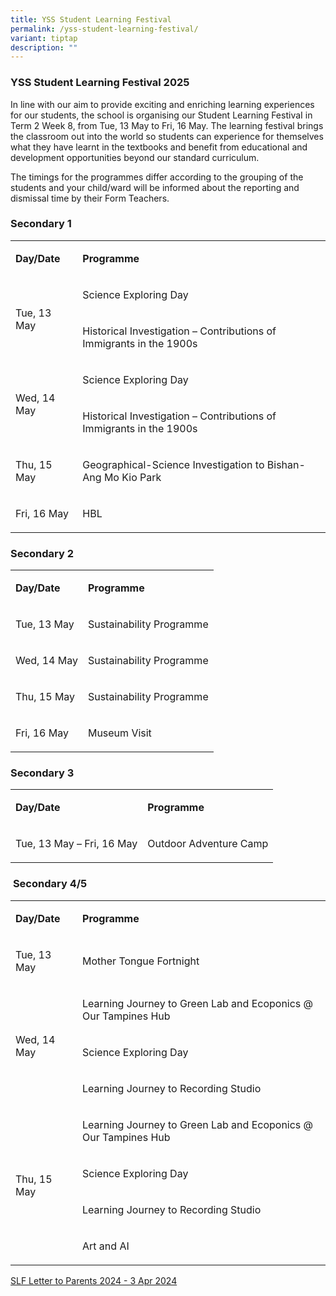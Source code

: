 ```yaml
---
title: YSS Student Learning Festival
permalink: /yss-student-learning-festival/
variant: tiptap
description: ""
---
```

<h3>YSS Student Learning Festival 2025</h3>
<p>In line with our aim to provide exciting and enriching learning experiences
for our students, the school is organising our Student Learning FestivaI
in Term 2 Week 8, from Tue, 13 May to Fri, 16 May. The learning festival
brings the classroom out into the world so students can experience for
themselves what they have learnt in the textbooks and benefit from educational
and development opportunities beyond our standard curriculum.</p>
<p>The timings for the programmes differ according to the grouping of the
students and your child/ward will be informed about the reporting and dismissal
time by their Form Teachers.</p>
<h3><strong>Secondary 1</strong></h3>
<table style="minWidth: 50px">
<colgroup>
<col>
<col>
</colgroup>
<tbody>
<tr>
<td rowspan="1" colspan="1">
<p><strong>Day/Date</strong>
</p>
</td>
<td rowspan="1" colspan="1">
<p><strong>Programme</strong>
</p>
</td>
</tr>
<tr>
<td rowspan="2" colspan="1">
<p>Tue, 13 May</p>
</td>
<td rowspan="1" colspan="1">
<p>Science Exploring Day</p>
</td>
</tr>
<tr>
<td rowspan="1" colspan="1">
<p>Historical Investigation – Contributions of Immigrants in the 1900s</p>
</td>
</tr>
<tr>
<td rowspan="2" colspan="1">
<p>Wed, 14 May</p>
</td>
<td rowspan="1" colspan="1">
<p>Science Exploring Day</p>
</td>
</tr>
<tr>
<td rowspan="1" colspan="1">
<p>Historical Investigation – Contributions of Immigrants in the 1900s</p>
</td>
</tr>
<tr>
<td rowspan="1" colspan="1">
<p>Thu, 15 May</p>
</td>
<td rowspan="1" colspan="1">
<p>Geographical-Science Investigation to Bishan-Ang Mo Kio Park</p>
</td>
</tr>
<tr>
<td rowspan="1" colspan="1">
<p>Fri, 16 May</p>
</td>
<td rowspan="1" colspan="1">
<p>HBL</p>
</td>
</tr>
</tbody>
</table>
<h3><strong>Secondary 2</strong></h3>
<table style="minWidth: 50px">
<colgroup>
<col>
<col>
</colgroup>
<tbody>
<tr>
<td rowspan="1" colspan="1">
<p><strong>Day/Date</strong>
</p>
</td>
<td rowspan="1" colspan="1">
<p><strong>Programme</strong>
</p>
</td>
</tr>
<tr>
<td rowspan="1" colspan="1">
<p>Tue, 13 May</p>
</td>
<td rowspan="1" colspan="1">
<p>Sustainability Programme</p>
</td>
</tr>
<tr>
<td rowspan="1" colspan="1">
<p>Wed, 14 May</p>
</td>
<td rowspan="1" colspan="1">
<p>Sustainability Programme</p>
</td>
</tr>
<tr>
<td rowspan="1" colspan="1">
<p>Thu, 15 May</p>
</td>
<td rowspan="1" colspan="1">
<p>Sustainability Programme</p>
</td>
</tr>
<tr>
<td rowspan="1" colspan="1">
<p>Fri, 16 May</p>
</td>
<td rowspan="1" colspan="1">
<p>Museum Visit</p>
</td>
</tr>
</tbody>
</table>
<h3><strong>Secondary 3</strong></h3>
<table style="minWidth: 50px">
<colgroup>
<col>
<col>
</colgroup>
<tbody>
<tr>
<td rowspan="1" colspan="1">
<p><strong>Day/Date</strong>
</p>
</td>
<td rowspan="1" colspan="1">
<p><strong>Programme</strong>
</p>
</td>
</tr>
<tr>
<td rowspan="1" colspan="1">
<p>Tue, 13 May – Fri, 16 May</p>
</td>
<td rowspan="1" colspan="1">
<p>Outdoor Adventure Camp</p>
</td>
</tr>
</tbody>
</table>
<h3>&nbsp;<strong>Secondary 4/5</strong></h3>
<table style="minWidth: 50px">
<colgroup>
<col>
<col>
</colgroup>
<tbody>
<tr>
<td rowspan="1" colspan="1">
<p><strong>Day/Date</strong>
</p>
</td>
<td rowspan="1" colspan="1">
<p><strong>Programme</strong>
</p>
</td>
</tr>
<tr>
<td rowspan="1" colspan="1">
<p>Tue, 13 May</p>
</td>
<td rowspan="1" colspan="1">
<p>Mother Tongue Fortnight</p>
</td>
</tr>
<tr>
<td rowspan="3" colspan="1">
<p>Wed, 14 May</p>
</td>
<td rowspan="1" colspan="1">
<p>Learning Journey to Green Lab and Ecoponics @ Our Tampines Hub</p>
</td>
</tr>
<tr>
<td rowspan="1" colspan="1">
<p>Science Exploring Day</p>
</td>
</tr>
<tr>
<td rowspan="1" colspan="1">
<p>Learning Journey to Recording Studio</p>
</td>
</tr>
<tr>
<td rowspan="4" colspan="1">
<p>Thu, 15 May</p>
</td>
<td rowspan="1" colspan="1">
<p>Learning Journey to Green Lab and Ecoponics @ Our Tampines Hub</p>
</td>
</tr>
<tr>
<td rowspan="1" colspan="1">
<p>Science Exploring Day</p>
</td>
</tr>
<tr>
<td rowspan="1" colspan="1">
<p>Learning Journey to Recording Studio</p>
</td>
</tr>
<tr>
<td rowspan="1" colspan="1">
<p>Art and AI</p>
</td>
</tr>
</tbody>
</table>
<p><a href="/files/Letter to Parents/2024/SLF_Letter_to_Parents_2024___3_Apr_2024.pdf" rel="noopener noreferrer nofollow" target="_blank">SLF Letter to Parents 2024 - 3 Apr 2024</a>
</p>